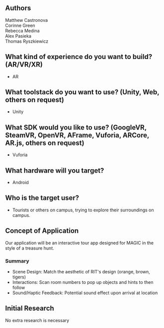 ## Authors
Matthew Castronova  
Corinne Green  
Rebecca Medina  
Alex Pasieka  
Thomas Ryszkiewicz  

## What kind of experience do you want to build? (AR/VR/XR)
- AR

## What toolstack do you want to use? (Unity, Web, others on request)
- Unity

## What SDK would you like to use? (GoogleVR, SteamVR, OpenVR, AFrame, Vuforia, ARCore, AR.js, others on request)
- Vuforia

## What hardware will you target?
- Android

## Who is the target user?
- Tourists or others on campus, trying to explore their surroundings on campus. 

## Concept of Application
Our application will be an interactive tour app designed for MAGIC in the style of a treasure hunt.

 ### Summary

- Scene Design: Match the aesthetic of RIT's design (orange, brown, tigers)
- Interactions: Scan room numbers to pop up objects and hints to then follow
- Sound/Haptic Feedback: Potential sound effect upon arrival at location

## Initial Research
No extra research is necessary

